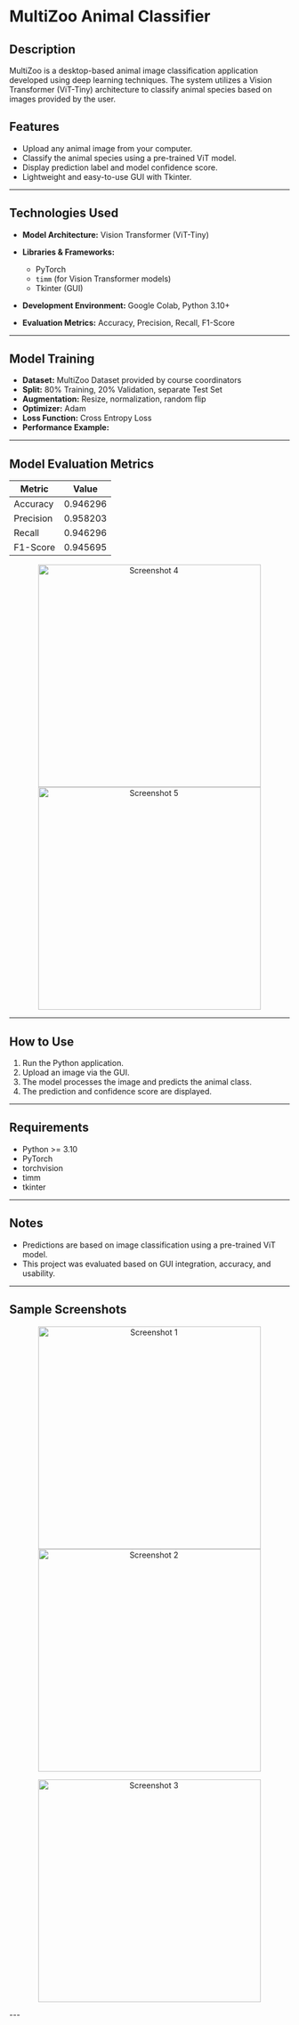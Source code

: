 # MultiZoo Animal Classifier

##  Description

MultiZoo is a desktop-based animal image classification application developed using deep learning techniques. The system utilizes a Vision Transformer (ViT-Tiny) architecture to classify animal species based on images provided by the user.

##  Features

* Upload any animal image from your computer.
* Classify the animal species using a pre-trained ViT model.
* Display prediction label and model confidence score.
* Lightweight and easy-to-use GUI with Tkinter.


---

##  Technologies Used

* **Model Architecture:** Vision Transformer (ViT-Tiny)
* **Libraries & Frameworks:**

  * PyTorch
  * `timm` (for Vision Transformer models)
  * Tkinter (GUI)
* **Development Environment:** Google Colab, Python 3.10+
* **Evaluation Metrics:** Accuracy, Precision, Recall, F1-Score

---

##  Model Training

* **Dataset:** MultiZoo Dataset provided by course coordinators
* **Split:** 80% Training, 20% Validation, separate Test Set
* **Augmentation:** Resize, normalization, random flip
* **Optimizer:** Adam
* **Loss Function:** Cross Entropy Loss
* **Performance Example:**
---
##  Model Evaluation Metrics

| Metric     | Value     |
|------------|-----------|
| Accuracy   | 0.946296  |
| Precision  | 0.958203  |
| Recall     | 0.946296  |
| F1-Score   | 0.945695  |

<p align="center">
  <img src="https://github.com/user-attachments/assets/2c0993b4-eff0-4218-87ff-5ee33b170412" width="400" alt="Screenshot 4" />
  <img src="https://github.com/user-attachments/assets/aa041af8-08bb-4c8e-8c81-93368dd427ad" width="400" alt="Screenshot 5" />
</p>

---

##  How to Use

1. Run the Python application.
2. Upload an image via the GUI.
3. The model processes the image and predicts the animal class.
4. The prediction and confidence score are displayed.

---

##  Requirements

* Python >= 3.10
* PyTorch
* torchvision
* timm
* tkinter

---

##  Notes

* Predictions are based on image classification using a pre-trained ViT model.
* This project was evaluated based on GUI integration, accuracy, and usability.

---


##  Sample Screenshots
<p align="center">
  <img src="https://github.com/user-attachments/assets/40342c7a-b46d-4e45-be66-f4b33a853302" width="400" alt="Screenshot 1" />
  <img src="https://github.com/user-attachments/assets/58fbea59-1a52-4667-b97e-d2689ffe257f" width="400" alt="Screenshot 2" />
</p>
<p align="center">
  <img src="https://github.com/user-attachments/assets/a675b640-79d6-45e1-8144-41af434c184a" width="400" alt="Screenshot 3" />
</p>
---
